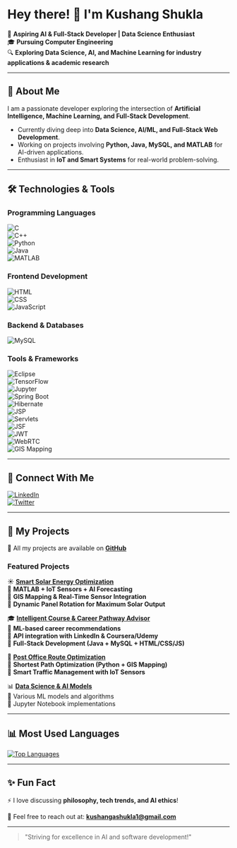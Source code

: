 # Hey there! 👋 I'm Kushang Shukla 

🚀 **Aspiring AI & Full-Stack Developer | Data Science Enthusiast**  
🎓 **Pursuing Computer Engineering**  
🔍 **Exploring Data Science, AI, and Machine Learning for industry applications & academic research**  

---

## 🌟 About Me  
I am a passionate developer exploring the intersection of **Artificial Intelligence, Machine Learning, and Full-Stack Development**.  
- Currently diving deep into **Data Science, AI/ML, and Full-Stack Web Development**.  
- Working on projects involving **Python, Java, MySQL, and MATLAB** for AI-driven applications.  
- Enthusiast in **IoT and Smart Systems** for real-world problem-solving.  

---

## 🛠️ Technologies & Tools  
### **Programming Languages**  
![C](https://img.shields.io/badge/C-00599C?style=flat&logo=c&logoColor=white)  
![C++](https://img.shields.io/badge/C++-00599C?style=flat&logo=c%2B%2B&logoColor=white)  
![Python](https://img.shields.io/badge/Python-3776AB?style=flat&logo=python&logoColor=white)  
![Java](https://img.shields.io/badge/Java-ED8B00?style=flat&logo=java&logoColor=white)  
![MATLAB](https://img.shields.io/badge/MATLAB-0076A8?style=flat&logo=mathworks&logoColor=white)  

### **Frontend Development**  
![HTML](https://img.shields.io/badge/HTML5-E34F26?style=flat&logo=html5&logoColor=white)  
![CSS](https://img.shields.io/badge/CSS3-1572B6?style=flat&logo=css3&logoColor=white)  
![JavaScript](https://img.shields.io/badge/JavaScript-F7DF1E?style=flat&logo=javascript&logoColor=black)  

### **Backend & Databases**  
![MySQL](https://img.shields.io/badge/MySQL-4479A1?style=flat&logo=mysql&logoColor=white)  

### **Tools & Frameworks**  
![Eclipse](https://img.shields.io/badge/Eclipse-2C2255?style=flat&logo=eclipse&logoColor=white)  
![TensorFlow](https://img.shields.io/badge/TensorFlow-FF6F00?style=flat&logo=tensorflow&logoColor=white)  
![Jupyter](https://img.shields.io/badge/Jupyter-F37626?style=flat&logo=jupyter&logoColor=white)  
![Spring Boot](https://img.shields.io/badge/Spring_Boot-6DB33F?style=flat&logo=spring-boot&logoColor=white)  
![Hibernate](https://img.shields.io/badge/Hibernate-59666C?style=flat&logo=hibernate&logoColor=white)  
![JSP](https://img.shields.io/badge/JSP-FF7800?style=flat)  
![Servlets](https://img.shields.io/badge/Servlets-4B0082?style=flat)  
![JSF](https://img.shields.io/badge/JSF-008CBA?style=flat)  
![JWT](https://img.shields.io/badge/JWT-000000?style=flat&logo=json-web-tokens&logoColor=white)  
![WebRTC](https://img.shields.io/badge/WebRTC-0088CC?style=flat&logo=webrtc&logoColor=white)  
![GIS Mapping](https://img.shields.io/badge/GIS-1E90FF?style=flat)  

---

## 🔗 Connect With Me  
[![LinkedIn](https://img.shields.io/badge/LinkedIn-0077B5?style=flat&logo=linkedin&logoColor=white)](https://www.linkedin.com/in/kushang-shukla-78570926b/?trk=opento_sprofile_details)  
[![Twitter](https://img.shields.io/badge/Twitter-1DA1F2?style=flat&logo=twitter&logoColor=white)](https://x.com/KushangShukla)  

---

## 📂 My Projects  
📌 All my projects are available on **[GitHub](https://github.com/KushangShukla)**  

### **Featured Projects**    
☀️ **[Smart Solar Energy Optimization](https://github.com/KushangShukla/OptimizingSolarPanelPlacement)**  
🔹 **MATLAB + IoT Sensors + AI Forecasting**  
🔹 **GIS Mapping & Real-Time Sensor Integration**  
🔹 **Dynamic Panel Rotation for Maximum Solar Output**  

🎓 **[Intelligent Course & Career Pathway Advisor](https://github.com/KushangShukla/FutureForge)**  
🔹 **ML-based career recommendations**  
🔹 **API integration with LinkedIn & Coursera/Udemy**  
🔹 **Full-Stack Development (Java + MySQL + HTML/CSS/JS)**  

📍 **[Post Office Route Optimization](https://github.com/KushangShukla/PostOfficeRouteOptimization)**  
🔹 **Shortest Path Optimization (Python + GIS Mapping)**  
🔹 **Smart Traffic Management with IoT Sensors**  

📊 **[Data Science & AI Models]()**  
🔹 Various ML models and algorithms  
🔹 Jupyter Notebook implementations  

<!--📡 **[IoT & Sensors for Smart Systems](https://github.com/YOUR_GITHUB_USERNAME/iot-projects)**  
🔹 IoT-based solutions for automation  -->

---

## 📊 Most Used Languages
[![Top Languages](https://github-readme-stats.vercel.app/api/top-langs/?username=KushangShukla&layout=compact&theme=radical&langs_count=10)](https://github.com/KushangShukla)

---

## ✨ Fun Fact  
⚡ I love discussing **philosophy, tech trends, and AI ethics**!  

📩 Feel free to reach out at: **kushangashukla1@gmail.com**  

---

> "Striving for excellence in AI and software development!"


<!--
**KushangShukla/KushangShukla** is a ✨ _special_ ✨ repository because its `README.md` (this file) appears on your GitHub profile.

Here are some ideas to get you started:

- 🔭 I’m currently working on ...
- 🌱 I’m currently learning ...
- 👯 I’m looking to collaborate on ...
- 🤔 I’m looking for help with ...
- 💬 Ask me about ...
- 📫 How to reach me: ...
- 😄 Pronouns: ...
- ⚡ Fun fact: ...
-->
